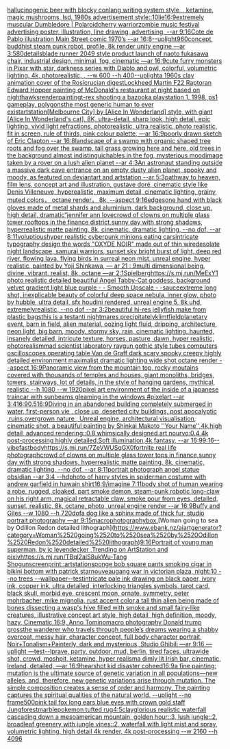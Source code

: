 [hallucinogenic beer with blocky conlang writing system style, , ketamine, magic mushrooms, lsd, 1980s advertisement style::10](https://www.ebank.nz/aiartgenerator?category=hallucinogenic%2520beer%2520with%2520blocky%2520conlang%2520writing%2520system%2520style%2C%2520%2C%2520ketamine%2C%2520magic%2520mushrooms%2C%2520lsd%2C%25201980s%2520advertisement%2520style%3A%3A10)[lie](https://www.ebank.nz/aiartgenerator?category=lie)[16:9](https://www.ebank.nz/aiartgenerator?category=16%3A9)[extremely muscular Dumbledore | Polaroid](https://www.ebank.nz/aiartgenerator?category=extremely%2520muscular%2520Dumbledore%2520%7C%2520Polaroid)[cherry warrior](https://www.ebank.nz/aiartgenerator?category=cherry%2520warrior)[zombie music festival advertising poster, illustration, line  drawing, advertising, --ar 9:16](https://www.ebank.nz/aiartgenerator?category=zombie%2520music%2520festival%2520advertising%2520poster%2C%2520illustration%2C%2520line%2520%2520drawing%2C%2520advertising%2C%2520--ar%25209%3A16)[Cote de Pablo illustration Main Street comic 1970’s --ar 16:8](https://www.ebank.nz/aiartgenerator?category=Cote%2520de%2520Pablo%2520illustration%2520Main%2520Street%2520comic%25201970%E2%80%99s%2520--ar%252016%3A8)[--uplight](https://www.ebank.nz/aiartgenerator?category=--uplight)[960](https://www.ebank.nz/aiartgenerator?category=960)[concept, buddhist steam punk robot, profile, 8k render unity engine —ar 3:5](https://www.ebank.nz/aiartgenerator?category=concept%2C%2520buddhist%2520steam%2520punk%2520robot%2C%2520profile%2C%25208k%2520render%2520unity%2520engine%2520%E2%80%94ar%25203%3A5)[80](https://www.ebank.nz/aiartgenerator?category=80)[details](https://www.ebank.nz/aiartgenerator?category=details)[blade runner 2049 style product launch of naoto fukasawa chair, industrial design, minimal, fog, cinematic —ar 16:9](https://www.ebank.nz/aiartgenerator?category=blade%2520runner%25202049%2520style%2520product%2520launch%2520of%2520naoto%2520fukasawa%2520chair%2C%2520industrial%2520design%2C%2520minimal%2C%2520fog%2C%2520cinematic%2520%E2%80%94ar%252016%3A9)[cute furry monsters in Pixar with star, darkness series with Diablo and owl, colorful, volumetric lighting, 4k, photorealistic, , --w 600 --h 400](https://www.ebank.nz/aiartgenerator?category=cute%2520furry%2520monsters%2520in%2520Pixar%2520with%2520star%2C%2520darkness%2520series%2520with%2520Diablo%2520and%2520owl%2C%2520colorful%2C%2520volumetric%2520lighting%2C%25204k%2C%2520photorealistic%2C%2520%2C%2520--w%2520600%2520--h%2520400)[--uplight](https://www.ebank.nz/aiartgenerator?category=--uplight)[a 1960s clay animation cover of the Rosicrucian digest](https://www.ebank.nz/aiartgenerator?category=a%25201960s%2520clay%2520animation%2520cover%2520of%2520the%2520Rosicrucian%2520digest)[Lockheed Martin F22 Raptor](https://www.ebank.nz/aiartgenerator?category=Lockheed%2520Martin%2520F22%2520Raptor)[an Edward Hopper painting of McDonald's restaurant at night based on nighthawks](https://www.ebank.nz/aiartgenerator?category=an%2520Edward%2520Hopper%2520painting%2520of%2520McDonald%27s%2520restaurant%2520at%2520night%2520based%2520on%2520nighthawks)[render](https://www.ebank.nz/aiartgenerator?category=render)[painting](https://www.ebank.nz/aiartgenerator?category=painting)[t-rex shooting a bazooka playstation 1, 1998, ps1 gameplay, polygons](https://www.ebank.nz/aiartgenerator?category=t-rex%2520shooting%2520a%2520bazooka%2520playstation%25201%2C%25201998%2C%2520ps1%2520gameplay%2C%2520polygons)[the most generic human to ever exist](https://www.ebank.nz/aiartgenerator?category=the%2520most%2520generic%2520human%2520to%2520ever%2520exist)[artstation](https://www.ebank.nz/aiartgenerator?category=artstation)[[Melbourne City] by [Alice In Wonderland] style, with giant [Alice In Wonderland's cat], 8K, ultra-detail, sharp look, high detail, epic lighting, vivid light refractions, photorealistic, ultra realistic, photo realistic, fit in screen, rule of thirds, pink colour palette, —ar 16:9](https://www.ebank.nz/aiartgenerator?category=%5BMelbourne%2520City%5D%2520by%2520%5BAlice%2520In%2520Wonderland%5D%2520style%2C%2520with%2520giant%2520%5BAlice%2520In%2520Wonderland%27s%2520cat%5D%2C%25208K%2C%2520ultra-detail%2C%2520sharp%2520look%2C%2520high%2520detail%2C%2520epic%2520lighting%2C%2520vivid%2520light%2520refractions%2C%2520photorealistic%2C%2520ultra%2520realistic%2C%2520photo%2520realistic%2C%2520fit%2520in%2520screen%2C%2520rule%2520of%2520thirds%2C%2520pink%2520colour%2520palette%2C%2520%E2%80%94ar%252016%3A9)[poorly drawn sketch of Eric Clapton --ar 16:8](https://www.ebank.nz/aiartgenerator?category=poorly%2520drawn%2520sketch%2520of%2520Eric%2520Clapton%2520--ar%252016%3A8)[landscape of a swamp with organic shaped tree roots and fog over the swamp, tall grass growing here and here, old trees in the background almost indistinguichables in the fog, mysterious mood](https://www.ebank.nz/aiartgenerator?category=landscape%2520of%2520a%2520swamp%2520with%2520organic%2520shaped%2520tree%2520roots%2520and%2520fog%2520over%2520the%2520swamp%2C%2520tall%2520grass%2520growing%2520here%2520and%2520here%2C%2520old%2520trees%2520in%2520the%2520background%2520almost%2520indistinguichables%2520in%2520the%2520fog%2C%2520mysterious%2520mood)[image taken by a rover on a lush alien planet --ar 4:3](https://www.ebank.nz/aiartgenerator?category=image%2520taken%2520by%2520a%2520rover%2520on%2520a%2520lush%2520alien%2520planet%2520--ar%25204%3A3)[An astronaut standing outside a massive dark cave entrance on an empty dusty alien planet, spooky and moody, as featured on deviantart and artstation --ar 5:3](https://www.ebank.nz/aiartgenerator?category=An%2520astronaut%2520standing%2520outside%2520a%2520massive%2520dark%2520cave%2520entrance%2520on%2520an%2520empty%2520dusty%2520alien%2520planet%2C%2520spooky%2520and%2520moody%2C%2520as%2520featured%2520on%2520deviantart%2520and%2520artstation%2520--ar%25205%3A3)[pathway to heaven, film lens, concept art and illustration, gustave doré, cinematic style like Denis Villeneuve, hyperealistic, maximum detail, cinematic lighting, grainy, muted colors， octane render， 8k, --aspect 9:16](https://www.ebank.nz/aiartgenerator?category=pathway%2520to%2520heaven%2C%2520film%2520lens%2C%2520concept%2520art%2520and%2520illustration%2C%2520gustave%2520dor%C3%A9%2C%2520cinematic%2520style%2520like%2520Denis%2520Villeneuve%2C%2520hyperealistic%2C%2520maximum%2520detail%2C%2520cinematic%2520lighting%2C%2520grainy%2C%2520muted%2520colors%EF%BC%8C%2520octane%2520render%EF%BC%8C%25208k%2C%2520--aspect%25209%3A16)[edges](https://www.ebank.nz/aiartgenerator?category=edges)[one hand with black gloves made of metal shards and aluminium, dark background, close up, high detail, dramatic](https://www.ebank.nz/aiartgenerator?category=one%2520hand%2520with%2520black%2520gloves%2520made%2520of%2520metal%2520shards%2520and%2520aluminium%2C%2520dark%2520background%2C%2520close%2520up%2C%2520high%2520detail%2C%2520dramatic)[“jennifer ann love](https://www.ebank.nz/aiartgenerator?category=%E2%80%9Cjennifer%2520ann%2520love)[crowd of clowns on multiple glass tower rooftops in the finance district,sunny day with strong shadows, hyperrealistic matte painting, 8k, cinematic, dramatic lighting, --no dof, --ar 8:11](https://www.ebank.nz/aiartgenerator?category=crowd%2520of%2520clowns%2520on%2520multiple%2520glass%2520tower%2520rooftops%2520in%2520the%2520finance%2520district%2Csunny%2520day%2520with%2520strong%2520shadows%2C%2520hyperrealistic%2520matte%2520painting%2C%25208k%2C%2520cinematic%2C%2520dramatic%2520lighting%2C%2520--no%2520dof%2C%2520--ar%25208%3A11)[voluptious](https://www.ebank.nz/aiartgenerator?category=voluptious)[hyper realistic cyberpunk minions eating cars](https://www.ebank.nz/aiartgenerator?category=hyper%2520realistic%2520cyberpunk%2520minions%2520eating%2520cars)[intricate typography design the words "OXYDE NOIR" made out of thin wire](https://www.ebank.nz/aiartgenerator?category=intricate%2520typography%2520design%2520the%2520words%2520%22OXYDE%2520NOIR%22%2520made%2520out%2520of%2520thin%2520wire)[desolate night landscape, samurai warriors, sunset sky bright burst of light, deep red river, flowing lava, flying birds in surreal neon mist, unreal engine, hyper realistic, painted by Yoji Shinkawa, — ar 21 : 9](https://www.ebank.nz/aiartgenerator?category=desolate%2520night%2520landscape%2C%2520samurai%2520warriors%2C%2520sunset%2520sky%2520bright%2520burst%2520of%2520light%2C%2520deep%2520red%2520river%2C%2520flowing%2520lava%2C%2520flying%2520birds%2520in%2520surreal%2520neon%2520mist%2C%2520unreal%2520engine%2C%2520hyper%2520realistic%2C%2520painted%2520by%2520Yoji%2520Shinkawa%2C%2520%E2%80%94%2520ar%252021%2520%3A%25209)[multi dimensional being, divine, vibrant, realist, 8k, octane —ar 2:1](https://www.ebank.nz/aiartgenerator?category=multi%2520dimensional%2520being%2C%2520divine%2C%2520vibrant%2C%2520realist%2C%25208k%2C%2520octane%2520%E2%80%94ar%25202%3A1)[Spielberg](https://www.ebank.nz/aiartgenerator?category=Spielberg)[https://s.mj.run/MeExY1  photo realistic detailed beautiful Angel Tabby-Cat goddess, background velvet gradient light blue purple - - Smooth Upscale - -](https://www.ebank.nz/aiartgenerator?category=https%3A//s.mj.run/MeExY1%2520%2520photo%2520realistic%2520detailed%2520beautiful%2520Angel%2520Tabby-Cat%2520goddess%2C%2520background%2520velvet%2520gradient%2520light%2520blue%2520purple%2520-%2520-%2520Smooth%2520Upscale%2520-%2520-)[sauce](https://www.ebank.nz/aiartgenerator?category=sauce)[extreme long shot, inexplicable beauty of colorful deep space nebula, inner glow, photo by hubble, ultra detail, sfx houdini rendered, unreal engine 5, 8k uhd, extremelyrealistic, --no dof --ar 3:2](https://www.ebank.nz/aiartgenerator?category=extreme%2520long%2520shot%2C%2520inexplicable%2520beauty%2520of%2520colorful%2520deep%2520space%2520nebula%2C%2520inner%2520glow%2C%2520photo%2520by%2520hubble%2C%2520ultra%2520detail%2C%2520sfx%2520houdini%2520rendered%2C%2520unreal%2520engine%25205%2C%25208k%2520uhd%2C%2520extremelyrealistic%2C%2520--no%2520dof%2520--ar%25203%3A2)[beautiful hi-res jellyfish make from plastic bags](https://www.ebank.nz/aiartgenerator?category=beautiful%2520hi-res%2520jellyfish%2520make%2520from%2520plastic%2520bags)[this is a test](https://www.ebank.nz/aiartgenerator?category=this%2520is%2520a%2520test)[anti nightmares precipitately](https://www.ebank.nz/aiartgenerator?category=anti%2520nightmares%2520precipitately)[klimt](https://www.ebank.nz/aiartgenerator?category=klimt)[field](https://www.ebank.nz/aiartgenerator?category=field)[planetary event, barn in field, alien material, oozing light fluid, dripping, architecture, neon light, big barn, moody, stormy sky, rain, cinematic lighting, haunted, insanely detailed, intricute texture, horses, pasture, dawn, hyper realistic, photorealism](https://www.ebank.nz/aiartgenerator?category=planetary%2520event%2C%2520barn%2520in%2520field%2C%2520alien%2520material%2C%2520oozing%2520light%2520fluid%2C%2520dripping%2C%2520architecture%2C%2520neon%2520light%2C%2520big%2520barn%2C%2520moody%2C%2520stormy%2520sky%2C%2520rain%2C%2520cinematic%2520lighting%2C%2520haunted%2C%2520insanely%2520detailed%2C%2520intricute%2520texture%2C%2520horses%2C%2520pasture%2C%2520dawn%2C%2520hyper%2520realistic%2C%2520photorealism)[mad scientist laboratory raygun gothic style tubes computers oscilloscopes operating table Van de Graff dark scary spooky creepy highly detailed environment maximalist dramatic lighting wide shot octane render --aspect 16:9](https://www.ebank.nz/aiartgenerator?category=mad%2520scientist%2520laboratory%2520raygun%2520gothic%2520style%2520tubes%2520computers%2520oscilloscopes%2520operating%2520table%2520Van%2520de%2520Graff%2520dark%2520scary%2520spooky%2520creepy%2520highly%2520detailed%2520environment%2520maximalist%2520dramatic%2520lighting%2520wide%2520shot%2520octane%2520render%2520--aspect%252016%3A9)[Panoramic view from the mountain top, rocky moutains covered with thousands of temples and houses, giant monoliths, bridges, towers, stairways, lot of details, in the style of hanging gardens, mythical, realistic --h 1080 --w 1920](https://www.ebank.nz/aiartgenerator?category=Panoramic%2520view%2520from%2520the%2520mountain%2520top%2C%2520rocky%2520moutains%2520covered%2520with%2520thousands%2520of%2520temples%2520and%2520houses%2C%2520giant%2520monoliths%2C%2520bridges%2C%2520towers%2C%2520stairways%2C%2520lot%2520of%2520details%2C%2520in%2520the%2520style%2520of%2520hanging%2520gardens%2C%2520mythical%2C%2520realistic%2520--h%25201080%2520--w%25201920)[pixel art environment of the inside of a japanese traincar with sunbeams gleaming in the windows #pixelart  --ar 3:4](https://www.ebank.nz/aiartgenerator?category=pixel%2520art%2520environment%2520of%2520the%2520inside%2520of%2520a%2520japanese%2520traincar%2520with%2520sunbeams%2520gleaming%2520in%2520the%2520windows%2520%23pixelart%2520%2520--ar%25203%3A4)[16:9](https://www.ebank.nz/aiartgenerator?category=16%3A9)[0.5](https://www.ebank.nz/aiartgenerator?category=0.5)[16:9](https://www.ebank.nz/aiartgenerator?category=16%3A9)[Diving in an abandoned building completely submerged in water, first-person vie , close up ,deserted city buildings, post apocalyptic ,ruins,overgrown nature , Unreal engine, architectural visualisation, cinematic shot, a beautiful painting by Shinkai Makoto ''Your Name'',4k,high detail, advanced rendering::0.8 whimsically designed art nourvo:0.4 4k post-processing highly detailed,Soft illumination,4k,fantasy, --ar 16:9](https://www.ebank.nz/aiartgenerator?category=Diving%2520in%2520an%2520abandoned%2520building%2520completely%2520submerged%2520in%2520water%2C%2520first-person%2520vie%2520%2C%2520close%2520up%2520%2Cdeserted%2520city%2520buildings%2C%2520post%2520apocalyptic%2520%2Cruins%2Covergrown%2520nature%2520%2C%2520Unreal%2520engine%2C%2520architectural%2520visualisation%2C%2520cinematic%2520shot%2C%2520a%2520beautiful%2520painting%2520by%2520Shinkai%2520Makoto%2520%27%27Your%2520Name%27%27%2C4k%2Chigh%2520detail%2C%2520advanced%2520rendering%3A%3A0.8%2520whimsically%2520designed%2520art%2520nourvo%3A0.4%25204k%2520post-processing%2520highly%2520detailed%2CSoft%2520illumination%2C4k%2Cfantasy%2C%2520--ar%252016%3A9)[9:16](https://www.ebank.nz/aiartgenerator?category=9%3A16)[--vibefast](https://www.ebank.nz/aiartgenerator?category=--vibefast)[body](https://www.ebank.nz/aiartgenerator?category=body)[<https://s.mj.run/7ZeVWUSqGX0>](https://www.ebank.nz/aiartgenerator?category=%3Chttps%3A//s.mj.run/7ZeVWUSqGX0%3E)[fortnite real life photograph](https://www.ebank.nz/aiartgenerator?category=fortnite%2520real%2520life%2520photograph)[crowd of clowns on multiple glass tower tops in finance,sunny day with strong shadows, hyperrealistic matte painting, 8k, cinematic, dramatic lighting, --no dof, --ar 8:11](https://www.ebank.nz/aiartgenerator?category=crowd%2520of%2520clowns%2520on%2520multiple%2520glass%2520tower%2520tops%2520in%2520finance%2Csunny%2520day%2520with%2520strong%2520shadows%2C%2520hyperrealistic%2520matte%2520painting%2C%25208k%2C%2520cinematic%2C%2520dramatic%2520lighting%2C%2520--no%2520dof%2C%2520--ar%25208%3A11)[portrait photograph angel statue obsidian --ar 3:4 --hd](https://www.ebank.nz/aiartgenerator?category=portrait%2520photograph%2520angel%2520statue%2520obsidian%2520--ar%25203%3A4%2520--hd)[photo of harry styles in spiderman costume with andrew garfield in hawain shirt](https://www.ebank.nz/aiartgenerator?category=photo%2520of%2520harry%2520styles%2520in%2520spiderman%2520costume%2520with%2520andrew%2520garfield%2520in%2520hawain%2520shirt)[16:9](https://www.ebank.nz/aiartgenerator?category=16%3A9)[/imagine 7:11](https://www.ebank.nz/aiartgenerator?category=/imagine%25207%3A11)[body shot of human wearing a robe, rugged, cloaked, part smoke demon, steam-punk robotic long-claw on his right arm, magical retractable claw, smoke pour from eyes, detailed, sunset, realistic, 8k, octane, photo, unreal engine render --ar 16:9](https://www.ebank.nz/aiartgenerator?category=body%2520shot%2520of%2520human%2520wearing%2520a%2520robe%2C%2520rugged%2C%2520cloaked%2C%2520part%2520smoke%2520demon%2C%2520steam-punk%2520robotic%2520long-claw%2520on%2520his%2520right%2520arm%2C%2520magical%2520retractable%2520claw%2C%2520smoke%2520pour%2520from%2520eyes%2C%2520detailed%2C%2520sunset%2C%2520realistic%2C%25208k%2C%2520octane%2C%2520photo%2C%2520unreal%2520engine%2520render%2520--ar%252016%3A9)[Buffy and Giles --w 1080 --h 720](https://www.ebank.nz/aiartgenerator?category=Buffy%2520and%2520Giles%2520--w%25201080%2520--h%2520720)[dof](https://www.ebank.nz/aiartgenerator?category=dof)[a dog like a sphinx made of thick fur, studio portrait photography —ar 9:15](https://www.ebank.nz/aiartgenerator?category=a%2520dog%2520like%2520a%2520sphinx%2520made%2520of%2520thick%2520fur%2C%2520studio%2520portrait%2520photography%2520%E2%80%94ar%25209%3A15)[macrophotography](https://www.ebank.nz/aiartgenerator?category=macrophotography)[box.](https://www.ebank.nz/aiartgenerator?category=box.)[Woman going to sea by Odillon Redon detailed lithograph](https://www.ebank.nz/aiartgenerator?category=Woman%2520going%2520to%2520sea%2520by%2520Odillon%2520Redon%2520detailed%2520lithograph)[9:16](https://www.ebank.nz/aiartgenerator?category=9%3A16)[Portrait of young man superman, by jc leyendecker ,Trending on ArtStation and pixiv](https://www.ebank.nz/aiartgenerator?category=Portrait%2520of%2520young%2520man%2520superman%2C%2520by%2520jc%2520leyendecker%2520%2CTrending%2520on%2520ArtStation%2520and%2520pixiv)[<https://s.mj.run/TBql2aiS8uk>](https://www.ebank.nz/aiartgenerator?category=%3Chttps%3A//s.mj.run/TBql2aiS8uk%3E)[Wu-Tang Shogun](https://www.ebank.nz/aiartgenerator?category=Wu-Tang%2520Shogun)[screenprint::](https://www.ebank.nz/aiartgenerator?category=screenprint%3A%3A)[artstation](https://www.ebank.nz/aiartgenerator?category=artstation)[sponge bob square pants smoking cigar in bikini bottom with patrick star](https://www.ebank.nz/aiartgenerator?category=sponge%2520bob%2520square%2520pants%2520smoking%2520cigar%2520in%2520bikini%2520bottom%2520with%2520patrick%2520star)[nouveau](https://www.ebank.nz/aiartgenerator?category=nouveau)[gang war in victorian plaza, night:10 --no trees --wallpaper](https://www.ebank.nz/aiartgenerator?category=gang%2520war%2520in%2520victorian%2520plaza%2C%2520night%3A10%2520--no%2520trees%2520--wallpaper)[--test](https://www.ebank.nz/aiartgenerator?category=--test)[intricate pale ink drawing on black paper, ivory ink, copper ink, ultra detailed, interlocking triangles symbols, tarot card, black skull, morbid eye, crescent moon, ornate, symmetry, peter mohrbacher, mike mignolia, rust accent color,](https://www.ebank.nz/aiartgenerator?category=intricate%2520pale%2520ink%2520drawing%2520on%2520black%2520paper%2C%2520ivory%2520ink%2C%2520copper%2520ink%2C%2520ultra%2520detailed%2C%2520interlocking%2520triangles%2520symbols%2C%2520tarot%2520card%2C%2520black%2520skull%2C%2520morbid%2520eye%2C%2520crescent%2520moon%2C%2520ornate%2C%2520symmetry%2C%2520peter%2520mohrbacher%2C%2520mike%2520mignolia%2C%2520rust%2520accent%2520color%2C)[a tall thin alien being made of bones dissecting a wasp's hive filled with smoke and small fairy-like creatures, illustrative concept art style, high detail, high definition, moody, hazy, Cinematic 16:9, Anno Tomino](https://www.ebank.nz/aiartgenerator?category=a%2520tall%2520thin%2520alien%2520being%2520made%2520of%2520bones%2520dissecting%2520a%2520wasp%27s%2520hive%2520filled%2520with%2520smoke%2520and%2520small%2520fairy-like%2520creatures%2C%2520illustrative%2520concept%2520art%2520style%2C%2520high%2520detail%2C%2520high%2520definition%2C%2520moody%2C%2520hazy%2C%2520Cinematic%252016%3A9%2C%2520Anno%2520Tomino)[macro photography Donald trump gross](https://www.ebank.nz/aiartgenerator?category=macro%2520photography%2520Donald%2520trump%2520gross)[the wanderer who travels through people’s dreams wearing a shabby overcoat, messy hair, character concept, full body character portrait, Noir+Tonalism+Painterly, dark and mysterious, Studio Ghibili —ar 9:16 —uplight —test](https://www.ebank.nz/aiartgenerator?category=the%2520wanderer%2520who%2520travels%2520through%2520people%E2%80%99s%2520dreams%2520wearing%2520a%2520shabby%2520overcoat%2C%2520messy%2520hair%2C%2520character%2520concept%2C%2520full%2520body%2520character%2520portrait%2C%2520Noir%2BTonalism%2BPainterly%2C%2520dark%2520and%2520mysterious%2C%2520Studio%2520Ghibili%2520%E2%80%94ar%25209%3A16%2520%E2%80%94uplight%2520%E2%80%94test)[--lp](https://www.ebank.nz/aiartgenerator?category=--lp)[rave, party, outdoor, mud, berlin, tired faces, ultrawide shot, crowd, moshpit, ketamine, hyper realism](https://www.ebank.nz/aiartgenerator?category=rave%2C%2520party%2C%2520outdoor%2C%2520mud%2C%2520berlin%2C%2520tired%2520faces%2C%2520ultrawide%2520shot%2C%2520crowd%2C%2520moshpit%2C%2520ketamine%2C%2520hyper%2520realism)[a dimly lit Irish bar, cinematic, Ireland, detailed, —ar 16:9](https://www.ebank.nz/aiartgenerator?category=a%2520dimly%2520lit%2520Irish%2520bar%2C%2520cinematic%2C%2520Ireland%2C%2520detailed%2C%2520%E2%80%94ar%252016%3A9)[hearshot kid disaster coheed](https://www.ebank.nz/aiartgenerator?category=hearshot%2520kid%2520disaster%2520coheed)[16:9](https://www.ebank.nz/aiartgenerator?category=16%3A9)[a fine painting: mutation is the ultimate source of genetic variation in all populations—new alleles, and, therefore, new genetic variations arise through mutation. The simple composition creates a sense of order and harmony. The painting captures the spiritual qualities of the natural world. --uplight --no frame](https://www.ebank.nz/aiartgenerator?category=a%2520fine%2520painting%3A%2520mutation%2520is%2520the%2520ultimate%2520source%2520of%2520genetic%2520variation%2520in%2520all%2520populations%E2%80%94new%2520alleles%2C%2520and%2C%2520therefore%2C%2520new%2520genetic%2520variations%2520arise%2520through%2520mutation.%2520The%2520simple%2520composition%2520creates%2520a%2520sense%2520of%2520order%2520and%2520harmony.%2520The%2520painting%2520captures%2520the%2520spiritual%2520qualities%2520of%2520the%2520natural%2520world.%2520--uplight%2520--no%2520frame)[500](https://www.ebank.nz/aiartgenerator?category=500)[pink tail fox long ears blue eyes with crown gold staff Jung](https://www.ebank.nz/aiartgenerator?category=pink%2520tail%2520fox%2520long%2520ears%2520blue%2520eyes%2520with%2520crown%2520gold%2520staff%2520Jung)[forest](https://www.ebank.nz/aiartgenerator?category=forest)[marble](https://www.ebank.nz/aiartgenerator?category=marble)[pokemon tufted rug](https://www.ebank.nz/aiartgenerator?category=pokemon%2520tufted%2520rug)[4:5](https://www.ebank.nz/aiartgenerator?category=4%3A5)[clay](https://www.ebank.nz/aiartgenerator?category=clay)[glorious realistic waterfall cascading down a mesoamerican mountain, golden hour::3, lush jungle::2, broadleaf greenery with jungle vines::2, waterfall with light mist and spray, volumetric lighting, high detail 4k render, 4k post-processing --w 2160  --h 4096](https://www.ebank.nz/aiartgenerator?category=glorious%2520realistic%2520waterfall%2520cascading%2520down%2520a%2520mesoamerican%2520mountain%2C%2520golden%2520hour%3A%3A3%2C%2520lush%2520jungle%3A%3A2%2C%2520broadleaf%2520greenery%2520with%2520jungle%2520vines%3A%3A2%2C%2520waterfall%2520with%2520light%2520mist%2520and%2520spray%2C%2520volumetric%2520lighting%2C%2520high%2520detail%25204k%2520render%2C%25204k%2520post-processing%2520--w%25202160%2520%2520--h%25204096)